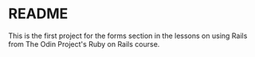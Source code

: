 # README

This is the first project for the forms section in the lessons on using Rails from The Odin Project's Ruby on Rails course.
